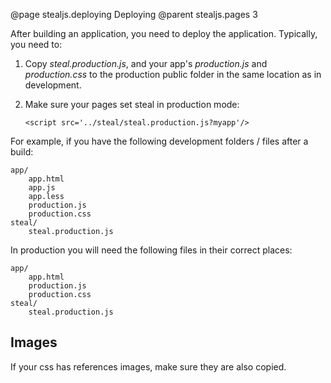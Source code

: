 @page stealjs.deploying Deploying
@parent stealjs.pages 3

After building an application, you need to deploy the 
application.  Typically, you need to:

1. Copy _steal.production.js_, and your 
   app's _production.js_ and _production.css_ to the production public
   folder in the same location as in development.

2. Make sure your pages set steal in production mode:

       <script src='../steal/steal.production.js?myapp'/>
       

For example, if you have the following development 
folders / files after a build:

    app/
        app.html
        app.js
        app.less
        production.js
        production.css
    steal/
        steal.production.js
        

In production you will need the following files in their
correct places:

    app/
        app.html
        production.js
        production.css
    steal/
        steal.production.js
        
## Images

If your css has references images, make sure they
are also copied.